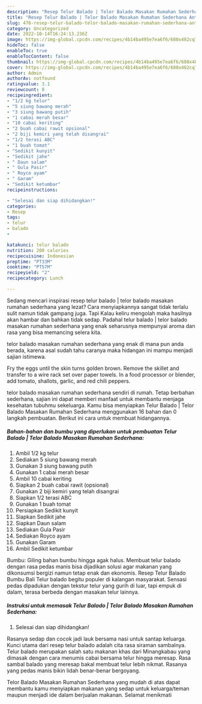 ```yaml
---
description: "Resep Telur Balado | Telor Balado Masakan Rumahan Sederhana Anti Gagal"
title: "Resep Telur Balado | Telor Balado Masakan Rumahan Sederhana Anti Gagal"
slug: 476-resep-telur-balado-telor-balado-masakan-rumahan-sederhana-anti-gagal
category: Uncategorized
date: 2022-10-14T16:24:13.236Z
image: https://img-global.cpcdn.com/recipes/4b14ba495e7ea6f6/680x482cq70/telur-balado-telor-balado-masakan-rumahan-sederhana-foto-resep-utama.jpg
hideToc: false
enableToc: true
enableTocContent: false
thumbnail: https://img-global.cpcdn.com/recipes/4b14ba495e7ea6f6/680x482cq70/telur-balado-telor-balado-masakan-rumahan-sederhana-foto-resep-utama.jpg
cover: https://img-global.cpcdn.com/recipes/4b14ba495e7ea6f6/680x482cq70/telur-balado-telor-balado-masakan-rumahan-sederhana-foto-resep-utama.jpg
author: Admin
authorAv: notfound
ratingvalue: 3.1
reviewcount: 8
recipeingredient:
- "1/2 kg telur"
- "5 siung bawang merah"
- "3 siung bawang putih"
- "1 cabai merah besar"
- "10 cabai keriting"
- "2 buah cabai rawit opsional"
- "2 biji kemiri yang telah disangrai"
- "1/2 terasi ABC"
- "1 buah tomat"
- "Sedikit kunyit"
- "Sedikit jahe"
- " Daun salam"
- " Gula Pasir"
- " Royco ayam"
- " Garam"
- "Sedikit ketumbar"
recipeinstructions:

- "Selesai dan siap dihidangkan!"
categories:
- Resep
tags:
- telur
- balado
- 

katakunci: telur balado  
nutrition: 200 calories
recipecuisine: Indonesian
preptime: "PT33M"
cooktime: "PT57M"
recipeyield: "2"
recipecategory: Lunch

---
```



Sedang mencari inspirasi resep telur balado | telor balado masakan rumahan sederhana yang lezat? Cara menyiapkannya sangat tidak terlalu sulit namun tidak gampang juga. Tapi Kalau keliru mengolah maka hasilnya akan hambar dan bahkan tidak sedap. Padahal telur balado | telor balado masakan rumahan sederhana yang enak seharusnya mempunyai aroma dan rasa yang bisa memancing selera kita.

 telor balado masakan rumahan sederhana yang enak di mana pun anda berada, karena asal sudah tahu caranya maka hidangan ini mampu menjadi sajian istimewa.

Fry the eggs until the skin turns golden brown. Remove the skillet and transfer to a wire rack set over paper towels. In a food processor or blender, add tomato, shallots, garlic, and red chili peppers.


 telor balado masakan rumahan sederhana sendiri di rumah. Tetap berbahan sederhana, sajian ini dapat memberi manfaat untuk membantu menjaga kesehatan tubuhmu sekeluarga. Kamu bisa menyiapkan Telur Balado | Telor Balado Masakan Rumahan Sederhana menggunakan 16 bahan dan 0 langkah pembuatan. Berikut ini cara untuk membuat hidangannya.

<!--inarticleads1-->

##### Bahan-bahan dan bumbu yang diperlukan untuk pembuatan Telur Balado | Telor Balado Masakan Rumahan Sederhana:

1. Ambil 1/2 kg telur
1. Sediakan 5 siung bawang merah
1. Gunakan 3 siung bawang putih
1. Gunakan 1 cabai merah besar
1. Ambil 10 cabai keriting
1. Siapkan 2 buah cabai rawit (opsional)
1. Gunakan 2 biji kemiri yang telah disangrai
1. Siapkan 1/2 terasi ABC
1. Gunakan 1 buah tomat
1. Persiapkan Sedikit kunyit
1. Siapkan Sedikit jahe
1. Siapkan  Daun salam
1. Sediakan  Gula Pasir
1. Sediakan  Royco ayam
1. Gunakan  Garam
1. Ambil Sedikit ketumbar


Bumbu: Giling bahan bumbu hingga agak halus. Membuat telur balado dengan rasa pedas manis bisa dijadikan solusi agar makanan yang dikonsumsi bergizi namun tetap enak dan ekonomis. Resep Telur Balado Bumbu Bali Telur balado begitu populer di kalangan masyarakat. Sensasi pedas dipadukan dengan tekstur telur yang gurih di luar, tapi empuk di dalam, terasa berbeda dengan masakan telur lainnya. 

<!--inarticleads2-->

##### Instruksi untuk memasak Telur Balado | Telor Balado Masakan Rumahan Sederhana:


1. Selesai dan siap dihidangkan!

Rasanya sedap dan cocok jadi lauk bersama nasi untuk santap keluarga. Kunci utama dari resep telur balado adalah cita rasa siraman sambalnya. Telur balado merupakan salah satu makanan khas dari Minangkabau yang dimasak dengan cara menumis cabai bersama telur hingga meresap. Rasa sambal balado yang meresap bakal membuat telur lebih nikmat. Rasanya yang pedas manis bikin lidah benar-benar bergoyang. 

 Telor Balado Masakan Rumahan Sederhana yang mudah di atas dapat membantu kamu menyiapkan makanan yang sedap untuk keluarga/teman maupun menjadi ide dalam berjualan makanan. Selamat menikmati
